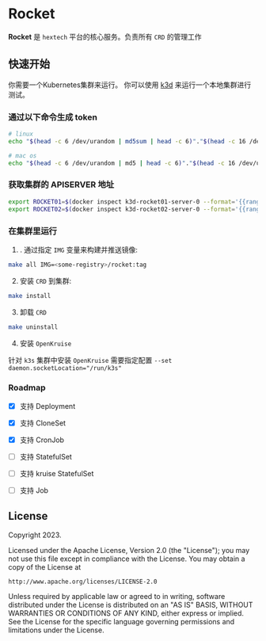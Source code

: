 # Rocket
**Rocket** 是 `hextech` 平台的核心服务。负责所有 `CRD` 的管理工作

## 快速开始
你需要一个Kubernetes集群来运行。 你可以使用 [k3d](https://k3d.io) 来运行一个本地集群进行测试。

### 通过以下命令生成 token
```sh
# linux
echo "$(head -c 6 /dev/urandom | md5sum | head -c 6)"."$(head -c 16 /dev/urandom | md5sum | head -c 16)"

# mac os
echo "$(head -c 6 /dev/urandom | md5 | head -c 6)"."$(head -c 16 /dev/urandom | md5 | head -c 16)"
```

### 获取集群的 APISERVER 地址
```sh
export ROCKET01=$(docker inspect k3d-rocket01-server-0 --format='{{range .NetworkSettings.Networks}}{{.IPAddress}}{{end}}')
export ROCKET02=$(docker inspect k3d-rocket02-server-0 --format='{{range .NetworkSettings.Networks}}{{.IPAddress}}{{end}}')
```

### 在集群里运行
1. . 通过指定 `IMG` 变量来构建并推送镜像:

```sh
make all IMG=<some-registry>/rocket:tag
```

2. 安装 `CRD` 到集群:

```sh
make install
```

3. 卸载 `CRD`

```sh
make uninstall
```

4. 安装 `OpenKruise`

针对 `k3s` 集群中安装 `OpenKruise` 需要指定配置 `--set daemon.socketLocation="/run/k3s"`

### Roadmap

- [x] 支持 Deployment
- [x] 支持 CloneSet
- [x] 支持 CronJob
- [ ] 支持 StatefulSet
- [ ] 支持 kruise StatefulSet
- [ ] 支持 Job 


## License

Copyright 2023.

Licensed under the Apache License, Version 2.0 (the "License");
you may not use this file except in compliance with the License.
You may obtain a copy of the License at

    http://www.apache.org/licenses/LICENSE-2.0

Unless required by applicable law or agreed to in writing, software
distributed under the License is distributed on an "AS IS" BASIS,
WITHOUT WARRANTIES OR CONDITIONS OF ANY KIND, either express or implied.
See the License for the specific language governing permissions and
limitations under the License.

